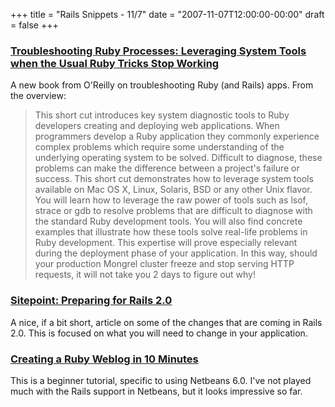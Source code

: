 +++
title = "Rails Snippets - 11/7"
date = "2007-11-07T12:00:00-00:00"
draft = false
+++

### [Troubleshooting Ruby Processes: Leveraging System Tools when the Usual Ruby Tricks Stop Working](http://safari.oreilly.com/9780321544681)

A new book from O'Reilly on troubleshooting Ruby (and Rails) apps. From
the overview:

> This short cut introduces key system diagnostic tools to Ruby
> developers creating and deploying web applications. When programmers
> develop a Ruby application they commonly experience complex problems
> which require some understanding of the underlying operating system to
> be solved. Difficult to diagnose, these problems can make the
> difference between a project's failure or success. This short cut
> demonstrates how to leverage system tools available on Mac OS X,
> Linux, Solaris, BSD or any other Unix flavor. You will learn how to
> leverage the raw power of tools such as lsof, strace or gdb to resolve
> problems that are difficult to diagnose with the standard Ruby
> development tools. You will also find concrete examples that
> illustrate how these tools solve real-life problems in Ruby
> development. This expertise will prove especially relevant during the
> deployment phase of your application. In this way, should your
> production Mongrel cluster freeze and stop serving HTTP requests, it
> will not take you 2 days to figure out why!

### [Sitepoint: Preparing for Rails 2.0](http://www.sitepoint.com/blogs/2007/10/31/preparing-for-rails-20/)

A nice, if a bit short, article on some of the changes that are coming
in Rails 2.0. This is focused on what you will need to change in your
application.

### [Creating a Ruby Weblog in 10 Minutes](http://www.netbeans.org/kb/60/ruby/rapid-ruby-weblog.html)

This is a beginner tutorial, specific to using Netbeans 6.0. I've not
played much with the Rails support in Netbeans, but it looks impressive
so far.

